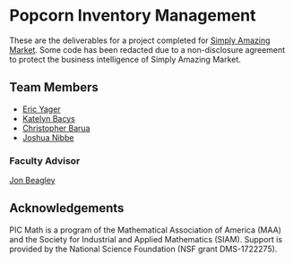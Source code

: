 # Popcorn Inventory Management

These are the deliverables for a project completed for [Simply Amazing Market](https://www.simplyamazingmarket.com/). Some code has been redacted due to a non-disclosure agreement to protect the business intelligence of Simply Amazing Market.

## Team Members
* [Eric Yager](https://github.com/ejyager00)
* [Katelyn Bacys](https://github.com/kbacys)
* [Christopher Barua](https://github.com/chrbarua)
* [Joshua Nibbe](https://github.com/jn1bbe)

### Faculty Advisor 
[Jon Beagley](https://www.valpo.edu/mathematics-statistics/about-us/faculty/jon-beagley/)

## Acknowledgements
PIC Math is a program of the Mathematical Association of America (MAA) and the Society for Industrial and Applied Mathematics (SIAM).  Support is provided by the National Science Foundation (NSF grant DMS-1722275).
